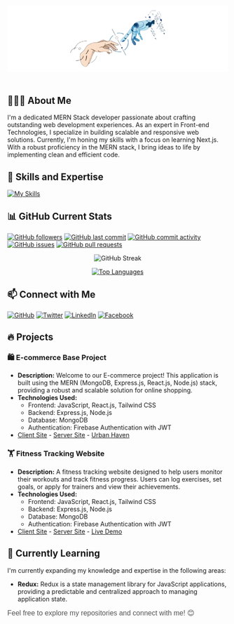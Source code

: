 <p align="center">
  <img src="./assets/White_Minimalist_Profile_LinkedIn_Banner-removebg-preview.png" alt="Github Banner" style="max-width: 100%;">
</p>
<div  style="margin-top: 50px; margin-bottom: 50px;" ></div>

## 👨🏽‍💻 About Me

I'm a dedicated MERN Stack developer passionate about crafting outstanding web development experiences. As an expert in Front-end Technologies, I specialize in building scalable and responsive web solutions. Currently, I'm honing my skills with a focus on learning Next.js. With a robust proficiency in the MERN stack, I bring ideas to life by implementing clean and efficient code.

<!-- Technologies & Tools -->

## 🚀 Skills and Expertise

[![My Skills](https://skillicons.dev/icons?i=html,css,tailwindcss,bootstrap,javascript,git,github,react,nextjs,redux,nodejs,express,mongodb,figma,vscode,&theme=light)](https://skillicons.dev)

## 📊 GitHub Current Stats

[![GitHub followers](https://img.shields.io/github/followers/naymHdev?label=Follow&style=social)](https://github.com/naymHdev)
[![GitHub last commit](https://img.shields.io/github/last-commit/naymHdev/naymHdev?style=flat)](https://github.com/naymHdev/naymHdev)
[![GitHub commit activity](https://img.shields.io/github/commit-activity/m/naymHdev/naymHdev)](https://github.com/naymHdev/naymHdev)
[![GitHub issues](https://img.shields.io/github/issues/naymHdev/naymHdev)](https://github.com/naymHdev/naymHdev/issues)
[![GitHub pull requests](https://img.shields.io/github/issues-pr/naymHdev/naymHdev)](https://github.com/naymHdev/naymHdev/pulls)

<p align="center">
  <img src="https://github-readme-streak-stats.herokuapp.com/?user=naymHdev&theme=green_nur&ring=2DA44E&fire=2DA44E&sideNums=2DA44E&currStreakNum=FFFFFF&currStreakLabel=FFFFFF&dates=2DA44E&background=000000&stroke=2DA44E&border=none" alt="GitHub Streak">
</p>

<p align="center">
  <a href="https://github.com/naymHdev">
    <img src="https://github-readme-stats.vercel.app/api/top-langs/?username=naymHdev&layout=compact&theme=dark&title_color=2ED573&text_color=2ED573" alt="Top Languages">
  </a>
</p>

## 📫 Connect with Me

[![GitHub](https://img.shields.io/badge/GitHub-naymHdev-181717?logo=github&logoColor=white)](https://github.com/naymHdev)
[![Twitter](https://img.shields.io/badge/Twitter-naymHdev-1DA1F2?logo=twitter&logoColor=white)](https://twitter.com/naymHdev)
[![LinkedIn](https://img.shields.io/badge/LinkedIn-Naym%20Hossen-0077B5?logo=linkedin&logoColor=white)](https://www.linkedin.com/in/naymhdev)
[![Facebook](https://img.shields.io/badge/Facebook-Naym%20Hossen-1877F2?logo=facebook&logoColor=white)](https://www.facebook.com/naymHdev)

## 🔥 Projects

### 🛍️ E-commerce Base Project

- **Description:** Welcome to our E-commerce project! This application is built using the MERN (MongoDB, Express.js, React.js, Node.js) stack, providing a robust and scalable solution for online shopping.
- **Technologies Used:**
  - Frontend: JavaScript, React.js, Tailwind CSS
  - Backend: Express.js, Node.js
  - Database: MongoDB
  - Authentication: Firebase Authentication with JWT
- [Client Site](https://github.com/naymhossen1b/UrbanHaven-Client-Site) - [Server Site](https://github.com/naymhossen1b/UrbanHaven-Server-Site) - [Urban Haven](https://urben-haven.netlify.app)

### 🏋️ Fitness Tracking Website

- **Description:** A fitness tracking website designed to help users monitor their workouts and track fitness progress. Users can log exercises, set goals, or apply for trainers and view their achievements.
- **Technologies Used:**
  - Frontend: JavaScript, React.js, Tailwind CSS
  - Backend: Express.js, Node.js
  - Database: MongoDB
  - Authentication: Firebase Authentication with JWT
- [Client Site](https://github.com/naymhossen1b/Fintex-Fitness-Client-Code) - [Server Site](https://github.com/naymhossen1b/Fintex-Fitness-Server-Code-) - [Live Demo](https://fintex-fitness.netlify.app)

<!-- Currently Learning -->

## 🌱 Currently Learning

I'm currently expanding my knowledge and expertise in the following areas:

- **Redux:** Redux is a state management library for JavaScript applications, providing a predictable and centralized approach to managing application state.

<span style="color: #555; font-family: 'Helvetica', sans-serif; font-size: 16px;">Feel free to explore my repositories and connect with me! 😊</span>
